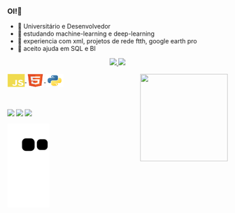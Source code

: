 ### OI!👋


- 🔭 Universitário e Desenvolvedor
- 👯 estudando machine-learning e deep-learning
- 🤔 experiencia com xml, projetos de rede ftth, google earth pro
- 💬 aceito ajuda em SQL e BI

<div align="center">
  <a href="https://github.com/Edgar-Barroso">
  <img height="180em" src="https://github-readme-stats.vercel.app/api?username=Edgar-Barroso&count_private=true&include_all_commits=true&show_icons=true&theme=dark&hide_border=false&show_owner=true"/>
   <img height="180em" src="https://github-readme-stats.vercel.app/api/top-langs/?username=Edgar-Barroso&theme=dark&hide_border=false&&layout=compact"/>
  
</div>
<div style="display: inline_block"><br>
  <img align="center" alt="Edgar-Js" height="30" width="40" src="https://raw.githubusercontent.com/devicons/devicon/master/icons/javascript/javascript-plain.svg">
  <img align="center" alt="Edgar-HTML" height="30" width="40" src="https://raw.githubusercontent.com/devicons/devicon/master/icons/html5/html5-original.svg">
  <img align="center" alt="Edgar-Python" height="30" width="40" src="https://raw.githubusercontent.com/devicons/devicon/master/icons/python/python-original.svg">
  <img align="right" height="200" width="200" src="https://acegif.com/wp-content/uploads/cat-typing-12.gif">

  </div>
  

 
<div> 
  <br><br><br>
  <a href="https://www.instagram.com/edgar_barrosoneto" target="_blank"><img src="https://img.shields.io/badge/-Instagram-%23E4405F?style=for-the-badge&logo=instagram&logoColor=white" target="_blank"></a>
  <a href = "mailto:barrosonetojose@gmail.com"><img src="https://img.shields.io/badge/-Gmail-%23333?style=for-the-badge&logo=gmail&logoColor=white" target="_blank"></a>
  <a href="https://www.linkedin.com/in/edgar-barroso-623a72210" target="_blank"><img src="https://img.shields.io/badge/-LinkedIn-%230077B5?style=for-the-badge&logo=linkedin&logoColor=white" target="_blank"></a> 

  ![Snake animation](https://github.com/rafaballerini/rafaballerini/blob/output/github-contribution-grid-snake.svg)
 
</div>
